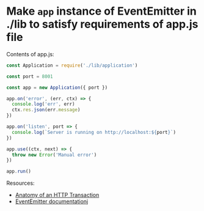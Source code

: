 # Make `app` instance of EventEmitter in ./lib to satisfy requirements of app.js file

Contents of app.js:

```js
const Application = require('./lib/application')

const port = 8001

const app = new Application({ port })

app.on('error', (err, ctx) => {
  console.log('err', err)
  ctx.res.json(err.message)
})

app.on('listen', port => {
  console.log(`Server is running on http://localhost:${port}`)
})

app.use((ctx, next) => {
  throw new Error('Manual error')
})

app.run()

```

Resources:

* [Anatomy of an HTTP Transaction](https://nodejs.org/en/docs/guides/anatomy-of-an-http-transaction/)
* [EventEmitter documentationj](https://nodejs.org/api/events.html)

